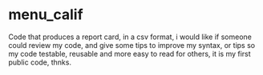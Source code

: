 # menu_calif
Code that produces a report card, in a csv format, i would like if someone could review my code, and give some tips to improve my syntax, or tips so my code testable, reusable and more easy to read for others, it is my first public code, thnks.
